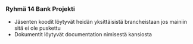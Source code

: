 ### Ryhmä 14 Bank Projekti
- Jäsenten koodit löytyvät heidän yksittäisistä brancheistaan jos mainiin sitä ei ole puskettu
- Dokumentit löytyvät documentation nimisestä kansiosta